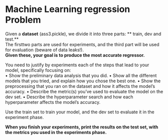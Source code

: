 # Machine Learning regression Problem 


Given a **dataset**  (ass3.pickle), we divide it into three parts: ** train, dev and test.**  
The firsttwo parts are used for experiments, and the third part will be used for evaluation (beware of data leaks!).  
**Given these, your goal is to produce the most accurate regressor.**  

You need to justify by experiments each of the steps that lead to your model, specifically focusing on:    
    • Show the preliminary data analysis that you did.
    • Show all the different models that you tried, and explain how you chose the best one.
    • Show the preprocessing that you ran on the dataset and how it affects the model’s accuracy.
    • Describe the metric(s) you’ve used to evaluate the model on the dev set.
    • Describe the hyperparameter search and how each hyperparameter affects the model’s accuracy.  
    
Use the train set to train your model, and the dev set to evaluate it in the experiment phase.  

**When you finish your experiments, print the results on the test set, with the metrics you used in
the experiments phase.** 

